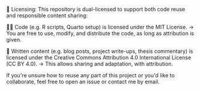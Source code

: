 📜 Licensing:
This repository is dual-licensed to support both code reuse and responsible content sharing:

🧑‍💻 Code (e.g. R scripts, Quarto setup) is licensed under the MIT License.
→ You are free to use, modify, and distribute the code, as long as attribution is given.

📄 Written content (e.g. blog posts, project write-ups, thesis commentary) is licensed under the Creative Commons Attribution 4.0 International License (CC BY 4.0).
→ This allows sharing and adaptation, with attribution.

If you're unsure how to reuse any part of this project or you'd like to collaborate, feel free to open an issue or contact me by email.
